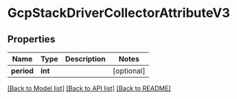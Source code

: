 # GcpStackDriverCollectorAttributeV3

## Properties
Name | Type | Description | Notes
------------ | ------------- | ------------- | -------------
**period** | **int** |  | [optional] 

[[Back to Model list]](../README.md#documentation-for-models) [[Back to API list]](../README.md#documentation-for-api-endpoints) [[Back to README]](../README.md)

